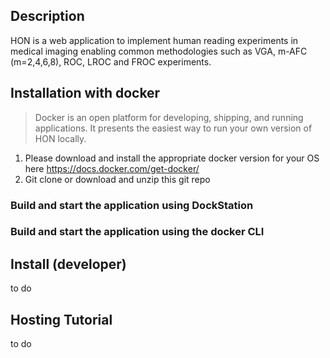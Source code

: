 ## Description
HON is a web application to implement human reading experiments in medical imaging enabling common methodologies such as VGA, m-AFC (m=2,4,6,8), ROC, LROC and FROC experiments.
## Installation with docker
> Docker is an open platform for developing, shipping, and running applications. 
It presents the easiest way to run your own version of HON locally. 
1. Please download and install the appropriate docker version for your OS here https://docs.docker.com/get-docker/
2. Git clone or download and unzip this git repo
### Build and start the application using DockStation
### Build and start the application using the docker CLI  

## Install (developer)
to do

## Hosting Tutorial
to do

